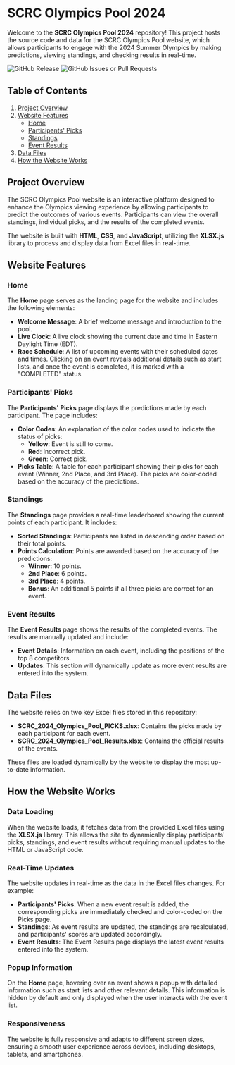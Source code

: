 # SCRC Olympics Pool 2024

Welcome to the **SCRC Olympics Pool 2024** repository! This project hosts the source code and data for the SCRC Olympics Pool website, which allows participants to engage with the 2024 Summer Olympics by making predictions, viewing standings, and checking results in real-time.

![GitHub Release](https://img.shields.io/github/v/release/PulseDynamics/scrc_2024_olympics)
![GitHub Issues or Pull Requests](https://img.shields.io/github/issues/PulseDynamics/scrc_2024_olympics)


## Table of Contents

1. [Project Overview](#project-overview)
2. [Website Features](#website-features)
    - [Home](#home)
    - [Participants' Picks](#participants-picks)
    - [Standings](#standings)
    - [Event Results](#event-results)
3. [Data Files](#data-files)
4. [How the Website Works](#how-the-website-works)

## Project Overview

The SCRC Olympics Pool website is an interactive platform designed to enhance the Olympics viewing experience by allowing participants to predict the outcomes of various events. Participants can view the overall standings, individual picks, and the results of the completed events.

The website is built with **HTML**, **CSS**, and **JavaScript**, utilizing the **XLSX.js** library to process and display data from Excel files in real-time.

## Website Features

### Home

The **Home** page serves as the landing page for the website and includes the following elements:
- **Welcome Message**: A brief welcome message and introduction to the pool.
- **Live Clock**: A live clock showing the current date and time in Eastern Daylight Time (EDT).
- **Race Schedule**: A list of upcoming events with their scheduled dates and times. Clicking on an event reveals additional details such as start lists, and once the event is completed, it is marked with a "COMPLETED" status.

### Participants' Picks

The **Participants' Picks** page displays the predictions made by each participant. The page includes:
- **Color Codes**: An explanation of the color codes used to indicate the status of picks:
  - **Yellow**: Event is still to come.
  - **Red**: Incorrect pick.
  - **Green**: Correct pick.
- **Picks Table**: A table for each participant showing their picks for each event (Winner, 2nd Place, and 3rd Place). The picks are color-coded based on the accuracy of the predictions.

### Standings

The **Standings** page provides a real-time leaderboard showing the current points of each participant. It includes:
- **Sorted Standings**: Participants are listed in descending order based on their total points.
- **Points Calculation**: Points are awarded based on the accuracy of the predictions:
  - **Winner**: 10 points.
  - **2nd Place**: 6 points.
  - **3rd Place**: 4 points.
  - **Bonus**: An additional 5 points if all three picks are correct for an event.

### Event Results

The **Event Results** page shows the results of the completed events. The results are manually updated and include:
- **Event Details**: Information on each event, including the positions of the top 8 competitors.
- **Updates**: This section will dynamically update as more event results are entered into the system.

## Data Files

The website relies on two key Excel files stored in this repository:
- **SCRC_2024_Olympics_Pool_PICKS.xlsx**: Contains the picks made by each participant for each event.
- **SCRC_2024_Olympics_Pool_Results.xlsx**: Contains the official results of the events.

These files are loaded dynamically by the website to display the most up-to-date information.

## How the Website Works

### Data Loading

When the website loads, it fetches data from the provided Excel files using the **XLSX.js** library. This allows the site to dynamically display participants' picks, standings, and event results without requiring manual updates to the HTML or JavaScript code.

### Real-Time Updates

The website updates in real-time as the data in the Excel files changes. For example:
- **Participants' Picks**: When a new event result is added, the corresponding picks are immediately checked and color-coded on the Picks page.
- **Standings**: As event results are updated, the standings are recalculated, and participants' scores are updated accordingly.
- **Event Results**: The Event Results page displays the latest event results entered into the system.

### Popup Information

On the **Home** page, hovering over an event shows a popup with detailed information such as start lists and other relevant details. This information is hidden by default and only displayed when the user interacts with the event list.

### Responsiveness

The website is fully responsive and adapts to different screen sizes, ensuring a smooth user experience across devices, including desktops, tablets, and smartphones.
